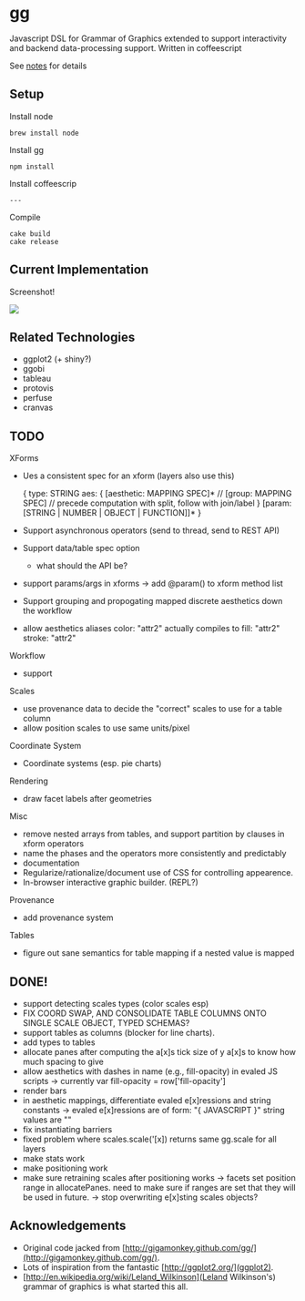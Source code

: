 gg
===

Javascript DSL for Grammar of Graphics extended to support interactivity and
backend data-processing support.  Written in coffeescript

See [notes](https://github.com/sirrice/gg/blob/master/docs/notes.md) for details

Setup
------

Install node

    brew install node

Install gg

    npm install

Install coffeescrip

    ---

Compile

    cake build
    cake release

Current Implementation
---------------

Screenshot!

[<img src="https://raw.github.com/sirrice/gg/new-model/docs/imgs/screenshot.png"/> ](http://bl.ocks.org/sirrice/5653573)



Related Technologies
-----------

* ggplot2 (+ shiny?)
* ggobi
* tableau
* protovis
* perfuse
* cranvas


TODO
------------------

XForms

- Ues a consistent spec for an xform (layers also use this)

    {
      type: STRING
      aes: {
        [aesthetic: MAPPING SPEC]* //
        [group: MAPPING SPEC]      // precede computation with split, follow with join/label
      }
      [param: [STRING | NUMBER | OBJECT | FUNCTION]]*
    }

- Support asynchronous operators (send to thread, send to REST API)
- Support data/table spec option
  - what should the API be?
- support params/args in xforms
   -> add @param() to xform method list
- Support grouping and propogating mapped discrete aesthetics down the workflow
- allow aesthetics aliases
    color: "attr2"
   actually compiles to
    fill: "attr2"
    stroke: "attr2"

Workflow

- support

Scales

- use provenance data to decide the "correct" scales to use for a table column
- allow position scales to use same units/pixel


Coordinate System


- Coordinate systems (esp. pie charts)


Rendering

- draw facet labels after geometries


Misc

- remove nested arrays from tables, and support partition by clauses in xform operators
- name the phases and the operators more consistently and predictably
- documentation
- Regularize/rationalize/document use of CSS for controlling appearence.
- In-browser interactive graphic builder. (REPL?)

Provenance

- add provenance system


Tables

- figure out sane semantics for table mapping if a nested value is mapped



DONE!
-------------

- support detecting scales types (color scales esp)
- FIX COORD SWAP, AND CONSOLIDATE TABLE COLUMNS ONTO SINGLE SCALE OBJECT, TYPED SCHEMAS?
- support tables as columns (blocker for line charts).
- add types to tables
- allocate panes after computing the a[x]s tick size of y a[x]s to know how much spacing to give
- allow aesthetics with dashes in name (e.g., fill-opacity) in evaled JS scripts
    -> currently var fill-opacity = row['fill-opacity']
- render bars
- in aesthetic mappings, differentiate evaled e[x]ressions and string constants
    -> evaled e[x]ressions are of form: "{ JAVASCRIPT }"
      string values are ""
- fix instantiating barriers
- fixed problem where scales.scale('[x]) returns same gg.scale for all layers
- make stats work
- make positioning work
- make sure retraining scales after positioning works
    -> facets set position range in allocatePanes.  need to make sure if
      ranges are set that they will be used in future.
    -> stop overwriting e[x]sting scales objects?




Acknowledgements
-----------

* Original code jacked from [http://gigamonkey.github.com/gg/](http://gigamonkey.github.com/gg/).
* Lots of inspiration from the fantastic [http://ggplot2.org/](ggplot2).
* [http://en.wikipedia.org/wiki/Leland_Wilkinson](Leland Wilkinson's) grammar of graphics is what started this all.



